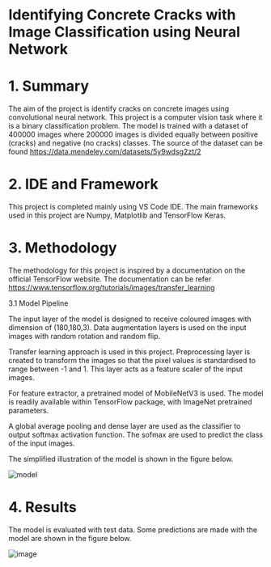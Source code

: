 # Identifying Concrete Cracks with Image Classification using Neural Network
# 1. Summary 
The aim of the project is identify cracks on concrete images using convolutional neural network. This project is a computer vision task where it is a binary classification problem. The model is trained with a dataset of 400000 images where 200000 images is divided equally between positive (cracks) and negative (no cracks) classes. The source of the dataset can be found https://data.mendeley.com/datasets/5y9wdsg2zt/2
# 2. IDE and Framework
This project is completed mainly using VS Code IDE. The main frameworks used in this project are Numpy, Matplotlib and TensorFlow Keras.
# 3. Methodology
The methodology for this project is inspired by a documentation on the official TensorFlow website. The documentation can be refer https://www.tensorflow.org/tutorials/images/transfer_learning

3.1 Model Pipeline

The input layer of the model is designed to receive coloured images with dimension of (180,180,3). Data augmentation layers is used on the input images with random rotation and random flip.

Transfer learning approach is used in this project. Preprocessing layer is created to transform the images so that the pixel values is standardised to range between -1 and 1. This layer acts as a feature scaler of the input images.

For feature extractor, a pretrained model of MobileNetV3 is used. The model is readily available within TensorFlow package, with ImageNet pretrained parameters.

A global average pooling and dense layer are used as the classifier to output softmax activation function. The sofmax are used to predict the class of the input images.

The simplified illustration of the model is shown in the figure below.

![model](https://user-images.githubusercontent.com/124944787/221598005-05b8f398-e59b-4800-b6de-33d6955b7f5a.png)

# 4. Results
The model is evaluated with test data. Some predictions are made with the model are shown in the figure below.

![image](https://user-images.githubusercontent.com/124944787/221610974-e45ab8d0-a2be-4134-a0c1-94e832031d31.png)

